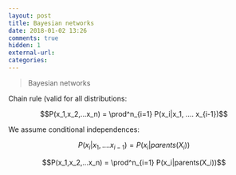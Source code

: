 ```yaml
---
layout: post
title: Bayesian networks
date: 2018-01-02 13:26
comments: true
hidden: 1
external-url:
categories: 
---
```


> Bayesian networks

Chain rule (valid for all distributions:

$$P(x_1,x_2,...x_n) = \prod^n_{i=1} P(x_i|x_1, .... x_{i-1})$$

We assume conditional independences:

$$P(x_i|x_1, .... x_{i-1}) = P(x_i|parents(X_i))$$

$$P(x_1,x_2,...x_n) = \prod^n_{i=1} P(x_i|parents(X_i))$$










